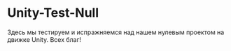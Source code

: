 # Unity-Test-Null
Здесь мы тестируем и испражняемся над нашем нулевым проектом на движке Unity. Всех благ!
